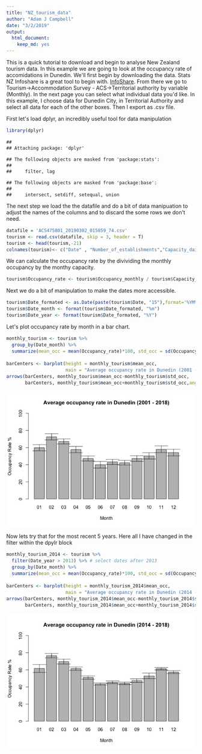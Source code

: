 ```yaml
---
title: "NZ_tourism_data"
author: "Adam J Campbell"
date: "3/2/2019"
output: 
  html_document: 
    keep_md: yes
---
```


This is a quick tutorial to download and begin to analyse New Zealand tourism data.  In this example we are going to look at the occupancy rate of accomidations in Dunedin. We'll first begin by downloading the data.  Stats NZ Infoshare is a great tool to begin with.  [InfoShare](http://archive.stats.govt.nz/infoshare/Default.aspx). From there we go to Tourism->Accommodation Survey - ACS->Territorial authority by variable (Monthly).  In the next page you can select what individual data you'd like.  In this example, I choose data for Dunedin City, in Territorial Authority and select all data for each of the other boxes.  Then I export as .csv file.

First let's load dplyr, an incredibly useful tool for data manipulation

```r
library(dplyr)
```

```
## 
## Attaching package: 'dplyr'
```

```
## The following objects are masked from 'package:stats':
## 
##     filter, lag
```

```
## The following objects are masked from 'package:base':
## 
##     intersect, setdiff, setequal, union
```
The next step we load the the datafile and do a bit of data manipuation to adjust the names of the columns and to discard the some rows we don't need.

```r
datafile = 'ACS475801_20190302_015859_74.csv'
tourism <- read.csv(datafile, skip = 3, header = T)
tourism <- head(tourism,-21)
colnames(tourism)<- c("Date" , "Number_of_establishments","Capacity_daily", "Capacity_monthly", "Occupancy_monthly", "Guest_Arrivals", "Guest_Nights")
```
We can calculate the occupancy rate by the divividing the monthly occupancy by the monthy capacity.

```r
tourism$Occupancy_rate <- tourism$Occupancy_monthly / tourism$Capacity_monthly
```
Next we do a bit of manipulation to make the dates more accessible.

```r
tourism$Date_formated <- as.Date(paste(tourism$Date, "15"),format='%YM%m %d')
tourism$Date_month <- format(tourism$Date_formated, "%m")
tourism$Date_year <- format(tourism$Date_formated, "%Y")
```

Let's plot occupancy rate by month in a bar chart.

```r
monthly_tourism <- tourism %>%
  group_by(Date_month) %>%
  summarize(mean_occ = mean(Occupancy_rate)*100, std_occ = sd(Occupancy_rate)*100)

barCenters <- barplot(height = monthly_tourism$mean_occ,
                      main = "Average occupancy rate in Dunedin (2001 - 2018)", xlab = "Month", ylab = "Occupancy Rate %", ylim=c(0,100), names.arg = monthly_tourism$Date_month)
arrows(barCenters, monthly_tourism$mean_occ-monthly_tourism$std_occ,
       barCenters, monthly_tourism$mean_occ+monthly_tourism$std_occ,angle=90,code=3)
```

![](Tourism_explore_files/figure-html/unnamed-chunk-5-1.png)<!-- -->

Now lets try that for the most recent 5 years. Here all I have changed in the filter within the dpylr block

```r
monthly_tourism_2014 <- tourism %>%
  filter(Date_year > 2013) %>% # select dates after 2013
  group_by(Date_month) %>%
  summarize(mean_occ = mean(Occupancy_rate)*100, std_occ = sd(Occupancy_rate)*100)

barCenters <- barplot(height = monthly_tourism_2014$mean_occ,
                      main = "Average occupancy rate in Dunedin (2014 - 2018)", xlab = "Month", ylab = "Occupancy Rate %", ylim=c(0,100), names.arg = monthly_tourism_2014$Date_month)
arrows(barCenters, monthly_tourism_2014$mean_occ-monthly_tourism_2014$std_occ,
       barCenters, monthly_tourism_2014$mean_occ+monthly_tourism_2014$std_occ,angle=90,code=3)
```

![](Tourism_explore_files/figure-html/unnamed-chunk-6-1.png)<!-- -->
